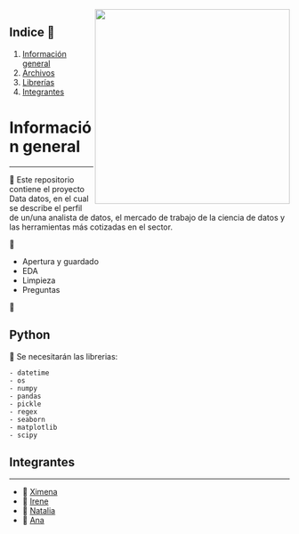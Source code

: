 <img src="https://github.com/XimenaPTM/project2-da-promo-c-modulo-2-team4/blob/main/Ximena%20trujillo%20morillo.png" width="350" align='right'>

## Indice 	:bell:

  1. [Información general](#informacion-general)
  2. [Archivos](#archivos)
  3. [Librerías](#librerias)
  4. [Integrantes](#integrantes)

# Información general 
***

:key: Este repositorio contiene el proyecto Data datos, en el cual se describe el perfil de un/una analista de datos, el mercado de trabajo de la ciencia de datos y las herramientas más cotizadas en el sector.



:file_folder:

- Apertura y guardado
- EDA
- Limpieza
- Preguntas
 

              
:file_folder:
## Python 

:round_pushpin: Se necesitarán las librerias:
```
- datetime
- os
- numpy
- pandas
- pickle
- regex
- seaborn
- matplotlib
- scipy
```


## Integrantes 
***
  + :woman: [Ximena](https://github.com/XimenaPTM)
  + :woman: [Irene](https://github.com/ipowersrodriguez)
  + :woman: [Natalia](https://github.com/natigl)
  + :woman: [Ana](https://github.com/Anadalab)
